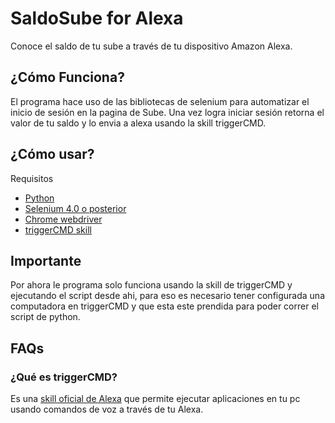 # SaldoSube for Alexa
 Conoce el saldo de tu sube a través de tu dispositivo Amazon Alexa.

## ¿Cómo Funciona?
El programa hace uso de las bibliotecas de selenium para automatizar el inicio de sesión en la pagina de Sube.
Una vez logra iniciar sesión retorna el valor de tu saldo y lo envia a alexa usando la skill triggerCMD.

## ¿Cómo usar?
Requisitos
- [Python](https://www.python.org/downloads/)
- [Selenium 4.0 o posterior](https://www.selenium.dev/documentation/webdriver/getting_started/install_library/)
- [Chrome webdriver](https://developer.chrome.com/docs/chromedriver/downloads?hl=es-419)
- [triggerCMD skill](https://www.triggercmd.com)

## Importante
Por ahora le programa solo funciona usando la skill de triggerCMD y ejecutando el script desde ahi, para eso es necesario tener configurada una computadora en triggerCMD y que esta este prendida para poder correr el script de python.

## FAQs
### ¿Qué es triggerCMD?
Es una [skill oficial de Alexa](https://www.amazon.com/gp/product/B074TV61DK) que permite ejecutar aplicaciones en tu pc usando comandos de voz a través de tu Alexa.